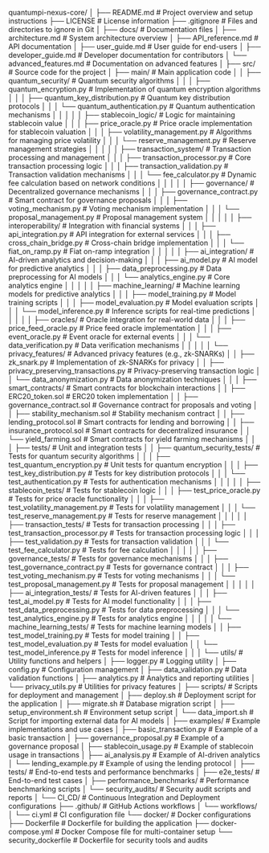 quantumpi-nexus-core/
│
├── README.md                     # Project overview and setup instructions
├── LICENSE                       # License information
├── .gitignore                    # Files and directories to ignore in Git
│
├── docs/                         # Documentation files
│   ├── architecture.md           # System architecture overview
│   ├── API_reference.md          # API documentation
│   ├── user_guide.md             # User guide for end-users
│   ├── developer_guide.md        # Developer documentation for contributors
│   └── advanced_features.md       # Documentation on advanced features
│
├── src/                          # Source code for the project
│   ├── main/                     # Main application code
│   │   ├── quantum_security/      # Quantum security algorithms
│   │   │   ├── quantum_encryption.py  # Implementation of quantum encryption algorithms
│   │   │   ├── quantum_key_distribution.py # Quantum key distribution protocols
│   │   │   └── quantum_authentication.py  # Quantum authentication mechanisms
│   │   │
│   │   ├── stablecoin_logic/      # Logic for maintaining stablecoin value
│   │   │   ├── price_oracle.py    # Price oracle implementation for stablecoin valuation
│   │   │   ├── volatility_management.py # Algorithms for managing price volatility
│   │   │   └── reserve_management.py # Reserve management strategies
│   │   │
│   │   ├── transaction_system/     # Transaction processing and management
│   │   │   ├── transaction_processor.py # Core transaction processing logic
│   │   │   ├── transaction_validation.py # Transaction validation mechanisms
│   │   │   └── fee_calculator.py   # Dynamic fee calculation based on network conditions
│   │   │
│   │   ├── governance/            # Decentralized governance mechanisms
│   │   │   ├── governance_contract.py # Smart contract for governance proposals
│   │   │   ├── voting_mechanism.py  # Voting mechanism implementation
│   │   │   └── proposal_management.py # Proposal management system
│   │   │
│   │   ├── interoperability/      # Integration with financial systems
│   │   │   ├── api_integration.py  # API integration for external services
│   │   │   ├── cross_chain_bridge.py # Cross-chain bridge implementation
│   │   │   └── fiat_on_ramp.py     # Fiat on-ramp integration
│   │   │
│   │   ├── ai_integration/        # AI-driven analytics and decision-making
│   │   │   ├── ai_model.py         # AI model for predictive analytics
│   │   │   ├── data_preprocessing.py # Data preprocessing for AI models
│   │   │   └── analytics_engine.py  # Core analytics engine
│   │   │
│   │   ├── machine_learning/      # Machine learning models for predictive analytics
│   │   │   ├── model_training.py    # Model training scripts
│   │   │   ├── model_evaluation.py  # Model evaluation scripts
│   │   │   └── model_inference.py   # Inference scripts for real-time predictions
│   │   │
│   │   ├── oracles/               # Oracle integration for real-world data
│   │   │   ├── price_feed_oracle.py # Price feed oracle implementation
│   │   │   ├── event_oracle.py      # Event oracle for external events
│   │   │   └── data_verification.py  # Data verification mechanisms
│   │   │
│   │   └── privacy_features/      # Advanced privacy features (e.g., zk-SNARKs)
│   │       ├── zk_snark.py         # Implementation of zk-SNARKs for privacy
│   │       ├── privacy_preserving_transactions.py # Privacy-preserving transaction logic
│   │       └── data_anonymization.py # Data anonymization techniques
│   │
│   ├── smart_contracts/          # Smart contracts for blockchain interactions
│   │   ├── ERC20_token.sol        # ERC20 token implementation
│   │   ├── governance_contract.sol # Governance contract for proposals and voting
│   │   ├── stability_mechanism.sol # Stability mechanism contract
│   │   ├── lending_protocol.sol    # Smart contracts for lending and borrowing
│   │   ├── insurance_protocol.sol  # Smart contracts for decentralized insurance
│   │   └── yield_farming.sol       # Smart contracts for yield farming mechanisms
│   │
│   ├── tests/                    # Unit and integration tests
│   │   ├── quantum_security_tests/ # Tests for quantum security algorithms
│   │   │   ├── test_quantum_encryption.py # Unit tests for quantum encryption
│   │   │   ├── test_key_distribution.py # Tests for key distribution protocols
│   │   │   └── test_authentication.py # Tests for authentication mechanisms
│   │   │
│   │   ├── stablecoin_tests/      # Tests for stablecoin logic
│   │   │   ├── test_price_oracle.py # Tests for price oracle functionality
│   │   │   ├── test_volatility_management.py # Tests for volatility management
│   │   │   └── test_reserve_management.py # Tests for reserve management
│   │   │
│   │   ├── transaction_tests/     # Tests for transaction processing
│   │   │   ├── test_transaction_processor.py # Tests for transaction processing logic
│   │   │   ├── test_validation.py  # Tests for transaction validation
│   │   │   └── test_fee_calculator.py # Tests for fee calculation
│   │   │
│   │   ├── governance_tests/      # Tests for governance mechanisms
│   │   │   ├── test_governance_contract.py # Tests for governance contract
│   │   │   ├── test_voting_mechanism.py # Tests for voting mechanisms
│   │   │   └── test_proposal_management.py # Tests for proposal management
│   │   │
│   │   ├── ai_integration_tests/  # Tests for AI-driven features
│   │   │   ├── test_ai_model.py    # Tests for AI model functionality
│   │   │   ├── test_data_preprocessing.py # Tests for data preprocessing
│   │   │   └── test_analytics_engine.py # Tests for analytics engine
│   │   │
│   │   └── machine_learning_tests/ # Tests for machine learning models
│   │       ├── test_model_training.py # Tests for model training
│   │       ├── test_model_evaluation.py # Tests for model evaluation
│   │       └── test_model_inference.py # Tests for model inference
│   │
│   └── utils/                    # Utility functions and helpers
│       ├── logger.py              # Logging utility
│       ├── config.py              # Configuration management
│       ├── data_validation.py      # Data validation functions
│       ├── analytics.py            # Analytics and reporting utilities
│       └── privacy_utils.py        # Utilities for privacy features
│
├── scripts/                      # Scripts for deployment and management
│   ├── deploy.sh                 # Deployment script for the application
│   ├── migrate.sh                # Database migration script
│   ├── setup_environment.sh       # Environment setup script
│   └── data_import.sh            # Script for importing external data for AI models
│
├── examples/                     # Example implementations and use cases
│   ├── basic_transaction.py       # Example of a basic transaction
│   ├── governance_proposal.py     # Example of a governance proposal
│   ├── stablecoin_usage.py        # Example of stablecoin usage in transactions
│   ├── ai_analysis.py             # Example of AI-driven analytics
│   └── lending_example.py         # Example of using the lending protocol
│
├── tests/                        # End-to-end tests and performance benchmarks
│   ├── e2e_tests/                # End-to-end test cases
│   ├── performance_benchmarks/   # Performance benchmarking scripts
│   └── security_audits/          # Security audit scripts and reports
│
└── CI_CD/                        # Continuous Integration and Deployment configurations
    ├── .github/                  # GitHub Actions workflows
    │   └── workflows/
    │       └── ci.yml            # CI configuration file
    └── docker/                   # Docker configurations
        ├── Dockerfile             # Dockerfile for building the application
        ├── docker-compose.yml      # Docker Compose file for multi-container setup
        └── security_dockerfile     # Dockerfile for security tools and audits
